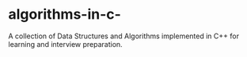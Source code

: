 # algorithms-in-c-
A collection of Data Structures and Algorithms implemented in C++ for learning and interview preparation.

